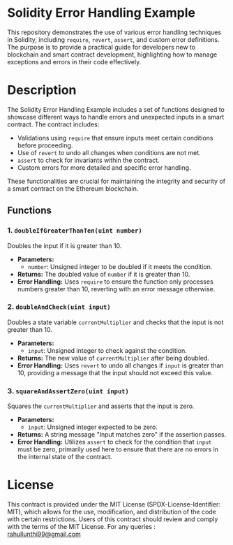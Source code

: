 # Solidity Error Handling Example

This repository demonstrates the use of various error handling techniques in Solidity, including `require`, `revert`, `assert`, and custom error definitions. The purpose is to provide a practical guide for developers new to blockchain and smart contract development, highlighting how to manage exceptions and errors in their code effectively.

# Description

The Solidity Error Handling Example includes a set of functions designed to showcase different ways to handle errors and unexpected inputs in a smart contract. The contract includes:
- Validations using `require` that ensure inputs meet certain conditions before proceeding.
- Use of `revert` to undo all changes when conditions are not met.
- `assert` to check for invariants within the contract.
- Custom errors for more detailed and specific error handling. 

These functionalities are crucial for maintaining the integrity and security of a smart contract on the Ethereum blockchain.

## Functions

### 1. `doubleIfGreaterThanTen(uint number)`
Doubles the input if it is greater than 10.
- **Parameters:**
  - `number`: Unsigned integer to be doubled if it meets the condition.
- **Returns:** The doubled value of `number` if it is greater than 10.
- **Error Handling:** Uses `require` to ensure the function only processes numbers greater than 10, reverting with an error message otherwise.

### 2. `doubleAndCheck(uint input)`
Doubles a state variable `currentMultiplier` and checks that the input is not greater than 10.
- **Parameters:**
  - `input`: Unsigned integer to check against the condition.
- **Returns:** The new value of `currentMultiplier` after being doubled.
- **Error Handling:** Uses `revert` to undo all changes if `input` is greater than 10, providing a message that the input should not exceed this value.

### 3. `squareAndAssertZero(uint input)`
Squares the `currentMultiplier` and asserts that the input is zero.
- **Parameters:**
  - `input`: Unsigned integer expected to be zero.
- **Returns:** A string message "Input matches zero" if the assertion passes.
- **Error Handling:** Utilizes `assert` to check for the condition that `input` must be zero, primarily used here to ensure that there are no errors in the internal state of the contract.

# License

This contract is provided under the MIT License (SPDX-License-Identifier: MIT), which allows for the use, modification, and distribution of the code with certain restrictions. Users of this contract should review and comply with the terms of the MIT License.
 For any queries :
 rahullunthi99@gmail.com
